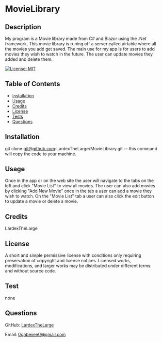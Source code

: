 # MovieLibrary

## Description

My program is a Movie library made from C# and Blazor using the .Net framework. This movie library is runing off a server called airtable where all the movies you add get saved. The main use for my app is for users to add movies they wish to watch in the future. The user can update movies they added and delete them.

[![License: MIT](https://img.shields.io/badge/License-MIT-yellow.svg)](https://opensource.org/licenses/MIT)

## Table of Contents

- [Installation](#installation)
- [Usage](#usage)
- [Credits](#credits)
- [License](#license)
- [Tests](#test)
- [Questions](#questions)

## Installation

git clone git@github.com:LardexTheLarge/MovieLibrary.git -- this command will copy the code to your machine.

## Usage

Once in the app or on the web site the user will navigate to the tabs on the left and click "Movie List" to view all movies. The user can also add movies by clicking "Add New Movie" once in the tab a user can add a movie they wish to watch. On the "Movie List" tab a user can also click the edit button to update a movie or delete a movie.

## Credits

LardexTheLarge

## License

A short and simple permissive license with conditions only requiring preservation of copyright and license notices. Licensed works, modifications, and larger works may be distributed under different terms and without source code.

## Test

none

## Questions

GitHub: [LardexTheLarge](https://github.com/LardexTheLarge)

Email: 0gabevee0@gmail.com
